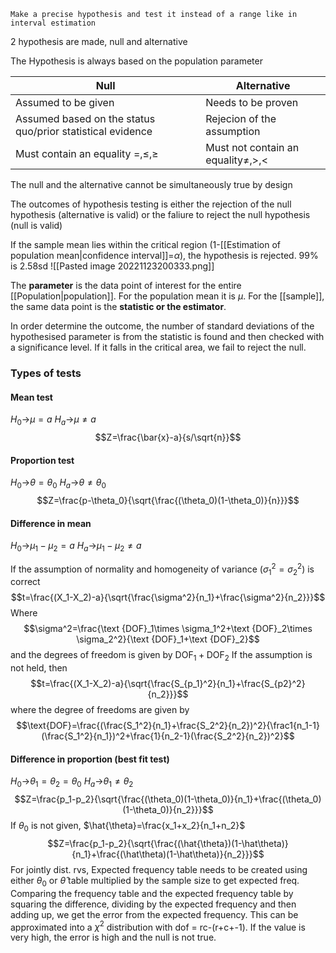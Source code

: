 	Make a precise hypothesis and test it instead of a range like in interval estimation

2 hypothesis are made, null and alternative

The Hypothesis is always based on the population parameter

|Null|Alternative|
|---|---|
|Assumed to be given| Needs to be proven |
|Assumed based on the status quo/prior statistical evidence|Rejecion of the assumption|
|Must contain an equality =,$\le$,$\ge$|Must not contain an equality$\ne$,>,<|

The null and the alternative cannot be simultaneously true by design

The outcomes of hypothesis testing is either the rejection of the null hypothesis (alternative is valid) or the faliure to reject the null hypothesis (null is valid)

If the sample mean lies within the critical region (1-[[Estimation of population mean|confidence interval]]=$\alpha$), the hypothesis is rejected. 99% is 2.58sd
![[Pasted image 20221123200333.png]]

The **parameter** is the data point of interest for the entire [[Population|population]]. For the population mean it is $\mu$. For the [[sample]], the same data point is the **statistic or the estimator**. 


In order determine the outcome, the number of standard deviations of the hypothesised parameter is from the statistic is found and then checked with a significance level. If it falls in the critical area, we fail to reject the null. 

### Types of tests
#### Mean test
$H_0$->$\mu=a$ 
$H_a$->$\mu \ne a$
$$Z=\frac{\bar{x}-a}{s/\sqrt{n}}$$
#### Proportion test
$H_0$->$\theta=\theta_0$ 
$H_a$->$\theta\ne \theta_0$
$$Z=\frac{p-\theta_0}{\sqrt{\frac{(\theta_0)(1-\theta_0)}{n}}}$$
#### Difference in mean
$H_0$->$\mu_1-\mu_2=a$ 
$H_a$->$\mu_1-\mu_2\ne a$

If the assumption of normality and homogeneity of variance ($\sigma_1^2=\sigma_2^2$) is correct
$$t=\frac{(X_1-X_2)-a}{\sqrt{\frac{\sigma^2}{n_1}+\frac{\sigma^2}{n_2}}}$$Where $$\sigma^2=\frac{\text {DOF}_1\times \sigma_1^2+\text {DOF}_2\times \sigma_2^2}{\text {DOF}_1+\text {DOF}_2}$$and the degrees of freedom is given by $\text {DOF}_1+\text {DOF}_2$
If the assumption is not held, then $$t=\frac{(X_1-X_2)-a}{\sqrt{\frac{S_{p_1}^2}{n_1}+\frac{S_{p2}^2}{n_2}}}$$where the degree of freedoms are given by $$\text{DOF}=\frac{(\frac{S_1^2}{n_1}+\frac{S_2^2}{n_2})^2}{\frac1{n_1-1}(\frac{S_1^2}{n_1})^2+\frac{1}{n_2-1}(\frac{S_2^2}{n_2})^2}$$
#### Difference in proportion (best fit test)
$H_0$->$\theta_1=\theta_2=\theta_0$ 
$H_a$->$\theta_1\ne \theta_2$
$$Z=\frac{p_1-p_2}{\sqrt{\frac{(\theta_0)(1-\theta_0)}{n_1}+\frac{(\theta_0)(1-\theta_0)}{n_2}}}$$
If $\theta_0$ is not given,
$\hat{\theta}=\frac{x_1+x_2}{n_1+n_2}$
$$Z=\frac{p_1-p_2}{\sqrt{\frac{(\hat{\theta})(1-\hat\theta)}{n_1}+\frac{(\hat\theta)(1-\hat\theta)}{n_2}}}$$
For jointly dist. rvs, Expected frequency table needs to be created using either $\theta_0$ or $\hat\theta$ table multiplied by the sample size to get expected freq. Comparing the frequency table and the expected frequency table by squaring the difference, dividing by the expected frequency and then adding up, we get the error from the expected frequency. This can be approximated into a $\chi^2$ distribution with dof = rc-(r+c+-1). If the value is very high, the error is high and the null is not true. 
